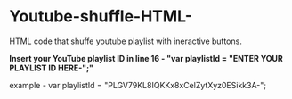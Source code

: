 # Youtube-shuffle-HTML-
HTML code that shuffe youtube playlist with ineractive buttons.


******Insert your YouTube playlist ID in line 16 - "var playlistId = "ENTER YOUR PLAYLIST ID HERE-";"******

example - 
		var playlistId = "PLGV79KL8IQKKx8xCelZytXyz0ESikk3A-";




